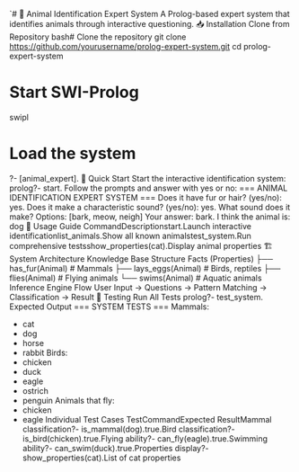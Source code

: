 `# 🐾 Animal Identification Expert System
A Prolog-based expert system that identifies animals through interactive questioning.
📥 Installation
Clone from Repository
bash# Clone the repository
git clone https://github.com/yourusername/prolog-expert-system.git
cd prolog-expert-system

# Start SWI-Prolog
swipl

# Load the system
?- [animal_expert].
🚀 Quick Start
Start the interactive identification system:
prolog?- start.
Follow the prompts and answer with yes or no:
=== ANIMAL IDENTIFICATION EXPERT SYSTEM ===
Does it have fur or hair? (yes/no): yes.
Does it make a characteristic sound? (yes/no): yes.
What sound does it make?
Options: [bark, meow, neigh]
Your answer: bark.
I think the animal is: dog
📖 Usage Guide
CommandDescriptionstart.Launch interactive identificationlist_animals.Show all known animalstest_system.Run comprehensive testsshow_properties(cat).Display animal properties
🏗️ System Architecture
Knowledge Base Structure
Facts (Properties)
├── has_fur(Animal)         # Mammals
├── lays_eggs(Animal)       # Birds, reptiles
├── flies(Animal)           # Flying animals
└── swims(Animal)           # Aquatic animals
Inference Engine Flow
User Input → Questions → Pattern Matching → Classification → Result
🧪 Testing
Run All Tests
prolog?- test_system.
Expected Output
=== SYSTEM TESTS ===
Mammals:
- cat
- dog
- horse
- rabbit
Birds:
- chicken
- duck
- eagle
- ostrich
- penguin
Animals that fly:
- chicken
- eagle
Individual Test Cases
TestCommandExpected ResultMammal classification?- is_mammal(dog).true.Bird classification?- is_bird(chicken).true.Flying ability?- can_fly(eagle).true.Swimming ability?- can_swim(duck).true.Properties display?- show_properties(cat).List of cat properties
